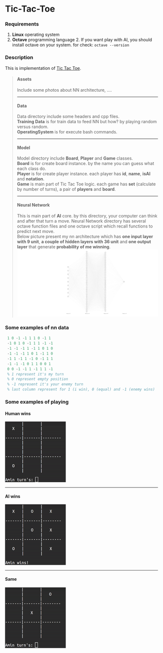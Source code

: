 # Tic-Tac-Toe
### Requirements
1. __Linux__ operating system
2. __Octave__ programming language
   2. If you want play with AI, you should install octave on your system. for check:
   `octave --version`
### Description
This is implementation of [Tic Tac Toe](https://en.wikipedia.org/wiki/Tic-tac-toe).
> #### Assets
> Include some photos about NN architecture, .... <br/> 
> _______
> #### Data
> Data directory include some headers and cpp files. <br/>
> __Training Data__ is for train data to feed NN but how? by playing random versus random. <br/>
> __OperatingSystem__ is for execute bash commands.
> _______
> #### Model
> Model directory include __Board__, __Player__ and __Game__ classes. <br/>
> __Board__ is for create board instance. by the name you can guess what each class do. <br/>
> __Player__ is for create player instance. each player has __id__, __name__, __isAI__ and __notation__. <br/>
> __Game__ is main part of Tic Tac Toe logic. each game has __set__ (calculate by number of turns), a pair of __players__ and __board__.
> _______
> #### Neural Network
> This is main part of __AI__ core. by this directory, your computer can think and after that turn a move. 
> Neural Network directory has several octave function files and one octave script which recall functions to predict next move. <br/>
> Below picture present my nn architecture which has __one input layer with 9 unit__, __a couple of hidden layers with 36 unit__ and __one output layer__ that generate __probability of me winning__.
> ![Neural Network](Assets/nn.svg)

### Some examples of nn data
```matlab
 1 0 -1 -1 1 1 0 -1 1
 -1 0 1 0 -1 1 1 -1 -1
 -1 -1 -1 1 -1 1 0 1 0
 -1 -1 -1 1 0 1 -1 1 0
 -1 1 -1 1 -1 0 -1 1 1
 -1 -1 -1 0 1 1 0 0 1
 0 0 -1 -1 1 -1 1 1 -1
 % 1 represent it's my turn
 % 0 represent empty position
 % -1 represent it's your enemy turn
 % last column represent for 1 (i win), 0 (equal) and -1 (enemy wins)
```
### Some examples of playing
#### Human wins
![Human Wins](Assets/human_wins.gif)
___
#### AI wins
![AI Wins](Assets/ai_wins.gif)
___
#### Same
![Equal](Assets/equal.gif)